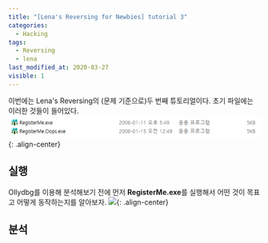 ```yaml
---
title: "[Lena's Reversing for Newbies] tutorial 3"
categories:
  - Hacking
tags:
  - Reversing
  - lena
last_modified_at: 2020-03-27
visible: 1
---
```


이번에는 Lena's Reversing의 (문제 기준으로)두 번째 튜토리얼이다. 초기 파일에는 이러한 것들이 들어있다.
![](/assets/images/lena/2/1.png){: .align-center}

## 실행
Ollydbg를 이용해 분석해보기 전에 먼저 **RegisterMe.exe**를 실행해서 어떤 것이 목표고 어떻게 동작하는지를 알아보자.
![](/assets/images/lena/2/2.png){: .align-center}

## 분석
